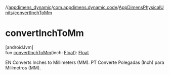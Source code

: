 //[appdimens_dynamic](../../../index.md)/[com.appdimens.dynamic.code](../index.md)/[AppDimensPhysicalUnits](index.md)/[convertInchToMm](convert-inch-to-mm.md)

# convertInchToMm

[androidJvm]\
fun [convertInchToMm](convert-inch-to-mm.md)(inch: [Float](https://kotlinlang.org/api/core/kotlin-stdlib/kotlin/-float/index.html)): [Float](https://kotlinlang.org/api/core/kotlin-stdlib/kotlin/-float/index.html)

EN Converts Inches to Millimeters (MM). PT Converte Polegadas (Inch) para Milímetros (MM).